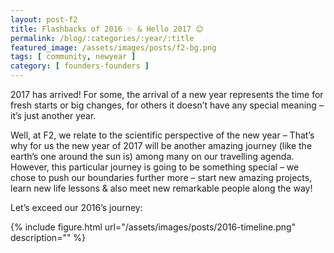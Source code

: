 ```yaml
---
layout: post-f2
title: Flashbacks of 2016 ✨ & Hello 2017 😊
permalink: /blog/:categories/:year/:title
featured_image: /assets/images/posts/f2-bg.png
tags: [ community, newyear ]
category: [ founders-founders ]
---
```


2017 has arrived! For some, the arrival of a new year represents the time for fresh starts or big changes, for others it doesn’t have any special meaning – it’s just another year.

Well, at F2, we relate to the scientific perspective of the new year – That’s why for us the new year of 2017 will be another amazing journey (like the earth’s one around the sun is) among many on our travelling agenda. However, this particular journey is going to be something special – we chose to push our boundaries further more – start new amazing projects, learn new life lessons & also meet new remarkable people along the way!


Let’s exceed our 2016’s journey:

{% include figure.html url="/assets/images/posts/2016-timeline.png" description="" %}
